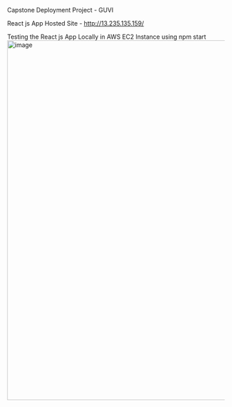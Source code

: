 Capstone Deployment Project - GUVI

React js App Hosted Site - http://13.235.135.159/

Testing the React js App Locally in AWS EC2 Instance using npm start
<img width="833" alt="image" src="https://github.com/Santhoshkumarv26/CapStone-Project-Guvi/assets/51753619/68e8393e-230f-4d6a-acd9-bfc5b023ec03">
